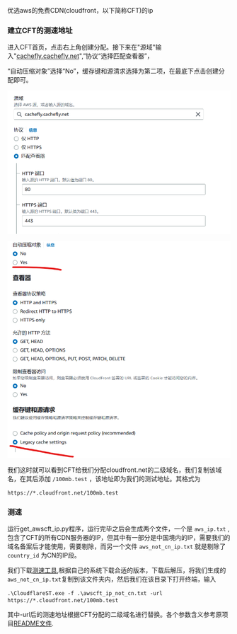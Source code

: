 优选aws的免费CDN(cloudfront，以下简称CFT)的ip

### 建立CFT的测速地址

进入CFT首页，点击右上角创建分配。接下来在"源域"输入"[cachefly.cachefly.net](https://www.youtube.com/redirect?event=video_description&redir_token=QUFFLUhqbW5QZ0w0aDZMUGF0eHRnQU5jX2tHd0Ztc3RCZ3xBQ3Jtc0ttdmU5OWd1Zk9IbzBwMFBaV0hDRUh6X2wxS3lTcUt4c1FDWWRpV1Z3SWxTRm1GNXFiODJ1T2ZDamVxYTBHOEpwX2NYS25yR1Y0MnpMUVNhN2pFNkZrQURSMUxCRDE5eThHS1lNc3BsSTd6UGRobmxGZw&q=https%3A%2F%2Fcachefly.cachefly.net%2F100mb.test&v=MHFYRRo1Q8E)",”协议“选择匹配查看器”，

“自动压缩对象”选择“No”，缓存键和源清求选择为第二项，在最底下点击创建分配即可。

![1676356971818](image/README/1676356971818.png)

![1676357005399](image/README/1676357005399.png)

我们这时就可以看到CFT给我们分配cloudfront.net的二级域名，我们复制该域名，在其后添加 `/100mb.test` ，该地址即为我们的测试地址。其格式为

```
https://*.cloudfront.net/100mb.test
```

### 测速

运行get_awscft_ip.py程序，运行完毕之后会生成两个文件，一个是 `aws_ip.txt` ,包含了CFT的所有CDN服务器的IP，但其中有一部分是中国境内的IP，需要我们的域名备案后才能使用，需要剔除，而另一个文件 `aws_not_cn_ip.txt` 就是剔除了 `country_id` 为CN的IP段。

我们下载[测速工具](https://github.com/XIU2/CloudflareSpeedTest/releases/tag/v2.2.2),根据自己的系统下载合适的版本，下载后解压，将我们生成的 `aws_not_cn_ip.txt`复制到该文件夹内，然后我们在该目录下打开终端，输入

```
.\CloudflareST.exe -f .\awscft_ip_not_cn.txt -url https://*.cloudfront.net/100mb.test 
```

其中-url后的测速地址根据CFT分配的二级域名进行替换。各个参数含义参考原项目[README文件](https://github.com/XIU2/CloudflareSpeedTest#-%E8%BF%9B%E9%98%B6%E4%BD%BF%E7%94%A8).

